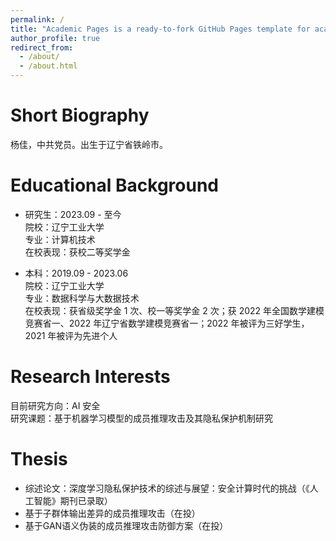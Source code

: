 ```yaml
---
permalink: /
title: "Academic Pages is a ready-to-fork GitHub Pages template for academic personal websites"
author_profile: true
redirect_from: 
  - /about/
  - /about.html
---
```


Short Biography 
======
杨佳，中共党员。出生于辽宁省铁岭市。

Educational Background  
======
* 研究生：2023.09 - 至今  
 院校：辽宁工业大学  
 专业：计算机技术  
 在校表现：获校二等奖学金  

* 本科：2019.09 - 2023.06  
 院校：辽宁工业大学  
 专业：数据科学与大数据技术  
 在校表现：获省级奖学金 1 次、校一等奖学金 2 次；获 2022 年全国数学建模竞赛省一、2022 年辽宁省数学建模竞赛省一；2022 年被评为三好学生，2021 年被评为先进个人  

Research Interests  
======
目前研究方向：AI 安全  
研究课题：基于机器学习模型的成员推理攻击及其隐私保护机制研究

Thesis
======
* 综述论文：深度学习隐私保护技术的综述与展望：安全计算时代的挑战（《人工智能》期刊已录取）  
* 基于子群体输出差异的成员推理攻击（在投）
* 基于GAN语义伪装的成员推理攻击防御方案（在投）
